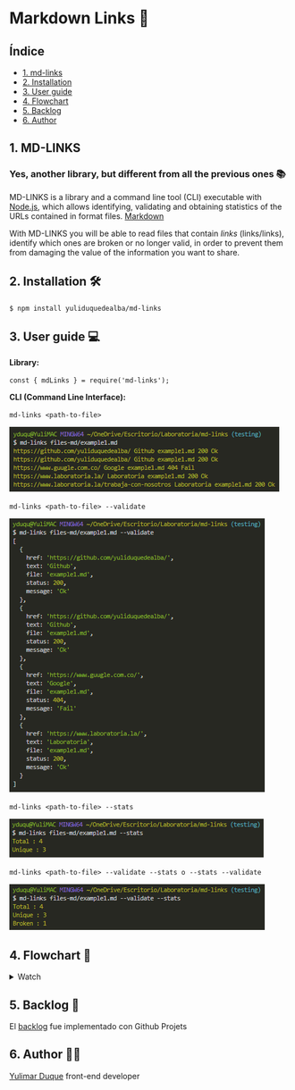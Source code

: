 # Markdown Links 🔗

## Índice

* [1. md-links](#1-md-links)
* [2. Installation](#2-installation)
* [3. User guide](#3-user-guide)
* [4. Flowchart](#4-Flowchart)
* [5. Backlog](#5-backlog)
* [6. Author](#6-author)


## 1. MD-LINKS

### Yes, another library, but different from all the previous ones 📚

MD-LINKS is a library and a command line tool (CLI) executable with [Node.js](https://nodejs.org/), which allows identifying, validating and obtaining statistics of the URLs contained in format files. [Markdown](https://en.wikipedia.org/wiki/Markdown)

With MD-LINKS you will be able to read files that contain _links_ (links/links), identify which ones are broken or no longer valid, in order to prevent them from damaging the value of the information you want to share.

## 2. Installation 🛠

`$ npm install yuliduquedealba/md-links`

## 3. User guide 💻

**Library:**

`const { mdLinks } = require('md-links');`

**CLI (Command Line Interface):**

`md-links <path-to-file>`

![Object with links](img/mdLinks-route.png)

`md-links <path-to-file> --validate`

![Option --validate](img/mdLinks-route-v.png)

`md-links <path-to-file> --stats`

![Option --stats](img/mdLinks-route-s.png)

`md-links <path-to-file> --validate --stats o --stats --validate`

![Option --validate and --stats](img/mdLinks-route-v-s.png)


## 4. Flowchart 🔁

  <details><summary>Watch</summary><p>

![Flowchart](img/Diagrama%20de%20flujo.png)
  
</p></details>

## 5. Backlog 📝

El [backlog](https://github.com/yuliduquedealba/md-links/projects/1) fue implementado con Github Projets

## 6. Author 👩‍💻

[Yulimar Duque](https://www.linkedin.com/in/yulimarduque/) front-end developer